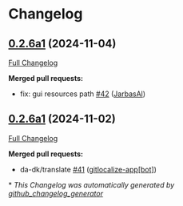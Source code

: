 # Changelog

## [0.2.6a1](https://github.com/OpenVoiceOS/ovos-skill-wolfie/tree/0.2.6a1) (2024-11-04)

[Full Changelog](https://github.com/OpenVoiceOS/ovos-skill-wolfie/compare/0.2.6a1...0.2.6a1)

**Merged pull requests:**

- fix: gui resources path [\#42](https://github.com/OpenVoiceOS/ovos-skill-wolfie/pull/42) ([JarbasAl](https://github.com/JarbasAl))

## [0.2.6a1](https://github.com/OpenVoiceOS/ovos-skill-wolfie/tree/0.2.6a1) (2024-11-02)

[Full Changelog](https://github.com/OpenVoiceOS/ovos-skill-wolfie/compare/0.2.5...0.2.6a1)

**Merged pull requests:**

- da-dk/translate [\#41](https://github.com/OpenVoiceOS/ovos-skill-wolfie/pull/41) ([gitlocalize-app[bot]](https://github.com/apps/gitlocalize-app))



\* *This Changelog was automatically generated by [github_changelog_generator](https://github.com/github-changelog-generator/github-changelog-generator)*
